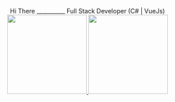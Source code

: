 <div align="center">
 Hi There
 __________
Full Stack Developer (C# | VueJs)
 
</div>

<div align="center">
<a href="https://github.com/JhonathanLemos">
<img height="180em" src="https://github-readme-stats.vercel.app/api/top-langs/?username=JhonathanLemos&layout=compact&langs_count=7&theme=dracula"/>
<img height="180em" src="https://github-readme-stats.vercel.app/api?username=JhonathanLemos&show_icons=true&theme=dracula&include_all_commits=true&count_private=true"/>
</div>
  

 

